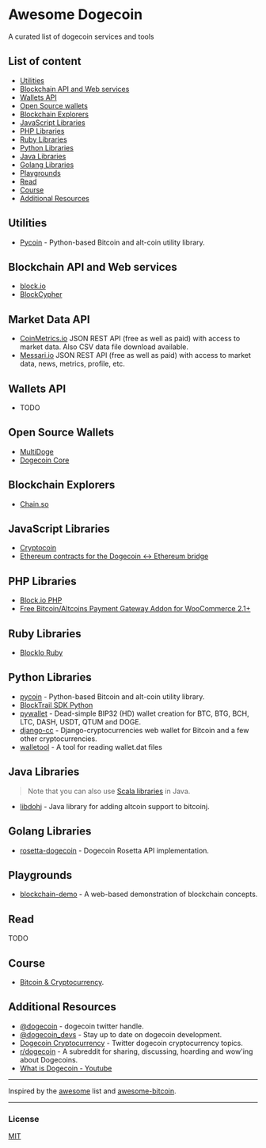Awesome Dogecoin
===============
A curated list of dogecoin services and tools

## List of content

- [Utilities](#utilities)
- [Blockchain API and Web services](#blockchain-api-and-web-services)
- [Wallets API](#wallets-api)
- [Open Source wallets](#open-source-wallets)
- [Blockchain Explorers](#blockchain-explorers)
- [JavaScript Libraries](#javascript-libraries)
- [PHP Libraries](#php-libraries)
- [Ruby Libraries](#ruby-libraries)
- [Python Libraries](#python-libraries)
- [Java Libraries](#java-libraries)
- [Golang Libraries](#golang-libraries)
- [Playgrounds](#playgrounds)
- [Read](#read)
- [Course](#course)
- [Additional Resources](#additional-resources)


## Utilities
* [Pycoin](https://github.com/richardkiss/pycoin) - Python-based Bitcoin and alt-coin utility library.

## Blockchain API and Web services
* [block.io](https://block.io)
* [BlockCypher](https://www.blockcypher.com)

## Market Data API
* [CoinMetrics.io](https://docs.coinmetrics.io/api/v4/) JSON REST API (free as well as paid) with access to market data. Also CSV data file download available.
* [Messari.io](https://messari.io/api) JSON REST API (free as well as paid) with access to market data, news, metrics, profile, etc.

## Wallets API
* TODO

## Open Source Wallets
* [MultiDoge](https://multidoge.org/)
* [Dogecoin Core](https://github.com/dogecoin/dogecoin/releases/)

## Blockchain Explorers
* [Chain.so](https://chain.so/DOGE)

## JavaScript Libraries
* [Cryptocoin](http://cryptocoinjs.com/#modules)
* [Ethereum contracts for the Dogecoin <-> Ethereum bridge](https://github.com/dogethereum/dogethereum-contracts)

## PHP Libraries
* [Block.io PHP](https://github.com/BlockIo/block_io-php)
* [Free Bitcoin/Altcoins Payment Gateway Addon for WooCommerce 2.1+ ](https://github.com/cryptoapi/Bitcoin-Payments-Woocommerce)

## Ruby Libraries
* [BlockIo Ruby](https://github.com/BlockIo/gem-block-io)

## Python Libraries
* [pycoin](https://github.com/richardkiss/pycoin) - Python-based Bitcoin and alt-coin utility library.
* [BlockTrail SDK Python](https://github.com/blocktrail/blocktrail-sdk-python)
* [pywallet](https://github.com/ranaroussi/pywallet) - Dead-simple BIP32 (HD) wallet creation for BTC, BTG, BCH, LTC, DASH, USDT, QTUM and DOGE.
* [django-cc](https://github.com/limpbrains/django-cc) - Django-cryptocurrencies web wallet for Bitcoin and a few other cryptocurrencies.
* [walletool](https://github.com/akx/walletool) - A tool for reading wallet.dat files

## Java Libraries
> Note that you can also use [Scala libraries](#scala-libraries) in Java.
* [libdohj](https://github.com/dogecoin/libdohj) - Java library for adding altcoin support to bitcoinj.

## Golang Libraries
* [rosetta-dogecoin](https://github.com/rosetta-dogecoin/rosetta-dogecoin) - Dogecoin Rosetta API implementation.

## Playgrounds
* [blockchain-demo](https://github.com/anders94/blockchain-demo/) - A web-based demonstration of blockchain concepts.

## Read
TODO

## Course
* [Bitcoin & Cryptocurrency](http://bitcoinbook.cs.princeton.edu/).

## Additional Resources
* [@dogecoin](https://twitter.com/dogecoin) - dogecoin twitter handle.
* [@dogecoin_devs](https://twitter.com/dogecoin_devs) - Stay up to date on dogecoin development.
* [Dogecoin Cryptocurrency](https://twitter.com/i/topics/1139229372198469633) - Twitter dogecoin cryptocurrency topics.
* [r/dogecoin](https://www.reddit.com/r/dogecoin/) - A subreddit for sharing, discussing, hoarding and wow'ing about Dogecoins.
* [What is Dogecoin - Youtube](https://youtu.be/_KVZmS_UO5I)
---

Inspired by the [awesome](https://github.com/sindresorhus/awesome) list and [awesome-bitcoin](https://github.com/igorbarinov/awesome-bitcoin).

---

### License

[MIT](https://mit-license.org/)
